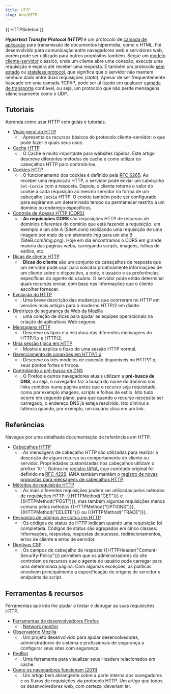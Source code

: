 ```yaml
---
title: HTTP
slug: Web/HTTP
---
```


{{ HTTPSidebar }}

**_Hypertext Transfer Protocol (HTTP)_** é um protocolo de [camada de aplicação](https://pt.wikipedia.org/wiki/Camada_de_aplica%C3%A7%C3%A3o) para transmissão de documentos hipermídia, como o HTML. Foi desenvolvido para comunicação entre navegadores web e servidores web, porém pode ser utilizado para outros propósitos também. Segue um [modelo cliente-servidor](https://en.wikipedia.org/wiki/Client%E2%80%93server_model) clássico, onde um cliente abre uma conexão, executa uma requisição e espera até receber uma resposta. É também um protocolo [sem estado](https://pt.wikipedia.org/wiki/Protocolo_sem_estado) ou [stateless protocol](http://en.wikipedia.org/wiki/Stateless_protocol), que significa que o servidor não mantem nenhum dado entre duas requisições (_state_). Apesar de ser frequentemente baseado em uma camada TCP/IP, pode ser utilizado em qualquer [camada de transporte](https://pt.wikipedia.org/wiki/Camada_de_transporte) confiável, ou seja, um protocolo que não perde mensagens silenciosamente como o UDP.

## Tutoriais

Aprenda como usar HTTP com guias e tutoriais.

- [Visão geral do HTTP](/pt-BR/docs/Web/HTTP/Overview)
  - : Apresenta os recursos básicos do protocolo cliente-servidor: o que pode fazer e quais seus usos.
- [Cache HTTP](/pt-BR/docs/Web/HTTP/Caching)
  - : O Cache é muito importante para websites rápidos. Este artigo descreve diferentes métodos de cache e como utilizar os cabeçalhos HTTP para controlá-los.
- [Cookies HTTP](/pt-BR/docs/Web/HTTP/Cookies)
  - : O funcionamento dos cookies é definido pela [RFC 6265](http://tools.ietf.org/html/rfc6265). Ao receber uma requisição HTTP, o servidor pode enviar um cabeçalho `Set-Cookie` com a resposta. Depois, o cliente retorna o valor do cookie a cada requisição ao mesmo servidor na forma de um cabeçalho `Cookie` HTTP. O cookie também pode ser configurado para expirar em um determinado tempo ou permanecer restrito a um domínio ou endereço específicos.
- [Controle de Acesso HTTP (CORS)](/pt-BR/docs/Web/HTTP/Controle_Acesso_CORS)
  - : **As requisições CORS** são requisições HTTP de recursos de domínios diferentes do domínio que está fazendo a requisição. um exemplo é um site A (SiteA.com) realizando uma requisição de uma imagem por meio de um elemento _img_ para um site B (SiteB.com/img.png). Hoje em dia encontramos o CORS em grande maioria das páginas webs, carregando scripts, imagens, folhas de estilos, etc.
- [Dicas de cliente HTTP](/pt-BR/docs/Web/HTTP/Client_hints)
   - : **Dicas do cliente** são um conjunto de cabeçalhos de resposta que um servidor pode usar para solicitar proativamente informações de um cliente sobre o dispositivo, a rede, o usuário e as preferências específicas do agente do usuário.
     O servidor pode então determinar quais recursos enviar, com base nas informações que o cliente escolher fornecer.
- [Evolução do HTTP](/pt-BR/docs/Web/HTTP/Basics_of_HTTP/Evolution_of_HTTP)
  - : Uma breve descrição das mudanças que ocorreram no HTTP em versões mais antigas para o moderno HTTP/2 em diante.
- [Diretrizes de segurança da Web da Mozilla](https://infosec.mozilla.org/guidelines/web_security)
   - : uma coleção de dicas para ajudar as equipes operacionais na criação de aplicativos Web seguros.
- [Mensagens HTTP](/pt-BR/docs/Web/HTTP/Messages)
  - : Descreve os tipos e a estrutura das diferentes mensagens do HTTP/1.x e HTTP/2.
- [Uma sessão típica em HTTP](/pt-BR/docs/Web/HTTP/Session)
  - : Mostra e explica o fluxo de uma sessão HTTP normal.
- [Gerenciamento de conexões em HTTP/1.x](/pt-BR/docs/Web/HTTP/Connection_management_in_HTTP_1.x)
  - : Descreve os três modelos de conexão disponíveis no HTTP/1.x, seus pontos fortes e fracos.
- [Controlando a pré-busca de DNS](/pt-BR/docs/Web/HTTP/Controlling_DNS_prefetching)
  - : O Firefox e outros navegadores atuais utilizam a **pré-busca de** **DNS**, ou seja, o navegador faz a busca do nome do domínio nos links contidos numa página antes que o recurso seja requisitado, como por exemplo imagens, scripts e folhas de estilo. Isto tudo ocorre em segundo plano, para que quando o recurso necessite ser carregado, o endereço DNS já esteja resolvido. Isto diminui a latência quando, por exemplo, um usuário clica em um link.

## Referências

Navegue por uma detalhada documentação de referências em HTTP.

- [Cabeçalhos HTTP](/pt-BR/docs/Web/HTTP/Headers)
  - : As mensagens de cabeçalho HTTP são utilizadas para realizar a descrição de algum recurso ou comportamento do cliente ou servidor. Propriedades customizadas nos cabeçalhos utilizam o prefixo 'X-' ; Outras no [registro IANA](/pt-BR/docs/), cujo conteúdo original foi definido na [RFC 4229](http://tools.ietf.org/html/rfc4229). IANA também mantém o [registro de novas propostas para mensagens de cabeçalhos HTTP](http://www.iana.org/assignments/message-headers/prov-headers.html).
- [Métodos de requisição HTTP](/pt-BR/docs/Web/HTTP/Methods)
  - : As mais diferentes requisições podem ser utilizadas pelos métodos de requisições HTTP: {{HTTPMethod("GET")}} e {{HTTPMethod("POST")}}, mas também algumas requisições menos comuns pelos métodos {{HTTPMethod("OPTIONS")}}, {{HTTPMethod("DELETE")}} ou {{HTTPMethod("TRACE")}}.
- [Respostas de códigos de status em HTTP](/pt-BR/docs/Web/HTTP/Response_codes)
  - : Os códigos de status do HTTP indicam quando uma requisição foi completada. Códigos de status são agrupados em cinco classes: Informações, respostas, respostas de sucesso, redirecionamentos, erros de cliente e erros de servidor.
- [Diretivas CSP](/pt-BR/docs/Web/HTTP/Headers/Content-Security-Policy)
   - : Os campos de cabeçalho de resposta {{HTTPHeader("Content-Security-Policy")}} permitem que os administradores do site controlem os recursos que o agente do usuário pode carregar para uma determinada página. Com algumas exceções, as políticas envolvem principalmente a especificação de origens de servidor e endpoints de script.

## Ferramentas & recursos

Ferramentas que irão lhe ajudar a testar e debugar as suas requisições HTTP.

- [Ferramentas de desenvolvedores Firefox](https://firefox-source-docs.mozilla.org/devtools-user/index.html)
  - : [Network monitor](https://firefox-source-docs.mozilla.org/devtools-user/network_monitor/index.html)
- [Observatório Mozilla](https://observatory.mozilla.org/)
   - : Um projeto desenvolvido para ajudar desenvolvedores, administradores de sistema e profissionais de segurança a configurar seus sites com segurança.
- [RedBot](https://redbot.org/)
  - : Uma ferramenta para visualizar seus Headers relacionados em cache.
- [Como os navegadores funcionam (2011)](https://web.dev/howbrowserswork/)
  - : Um artigo bem abrangente sobre a parte interna dos navegadores e os fluxos de requisições via protocolo HTTP. Um artigo que todos os desenvolvedores web, com certeza, deveriam ler.
